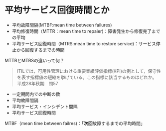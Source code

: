 # 平均サービス回復時間とか

- 平均故障間隔(MTBF:mean time between failures)
- 平均修復時間（MTTR：mean time to repaier)：障害発生から修復完了までの平均
- 平均サービス回復時間（MTRS:mean time to restore service)：サービス停止から回復するまでの時間

MTTRとMTRSの違いって何？

> ITILでは，可用性管理における重要業績評価指標(KPI)の例として，保守性を表す指標値の短縮を挙げている。この指標に該当するものはどれか。  
平成28年秋期　問57  
- 一定期間内での中断の数  
- 平均故障間隔
- 平均サービス・インシデント間隔
- 平均サービス回復時間


MTBF（mean time between failres)：「**次回**故障するまでの平均時間」  
